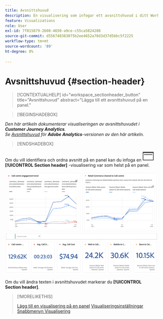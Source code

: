```yaml
---
title: Avsnittshuvud
description: En visualisering som infogar ett avsnittshuvud i ditt Workspace-projekt.
feature: Visualizations
role: User
exl-id: 7f815879-2b08-4650-a9ce-c55ca5824288
source-git-commit: d556740383075b2ee4652a78d3d37d5bbc5f2225
workflow-type: tm+mt
source-wordcount: '89'
ht-degree: 0%

---
```


# Avsnittshuvud {#section-header}

<!-- markdownlint-disable MD034 -->

>[!CONTEXTUALHELP]
>id="workspace_sectionheader_button"
>title="Avsnittshuvud"
>abstract="Lägga till ett avsnittshuvud på en panel."

<!-- markdownlint-enable MD034 -->


>[!BEGINSHADEBOX]


*Den här artikeln dokumenterar visualiseringen av avsnittshuvudet i **Customer Journey Analytics**.<br/>Se [Avsnittshuvud](https://experienceleague.adobe.com/en/docs/analytics/analyze/analysis-workspace/visualizations/section-header) för **Adobe Analytics**-versionen av den här artikeln.*

>[!ENDSHADEBOX]

Om du vill identifiera och ordna avsnitt på en panel kan du infoga en ![PageRule](/help/assets/icons/PageRule.svg) **[!UICONTROL Section header]** -visualisering var som helst på en panel.

![Avsnittshuvud](/help/analysis-workspace/visualizations/assets/section-header.png)

Om du vill ändra texten i avsnittshuvudet markerar du **[!UICONTROL Section header]**.


>[!MORELIKETHIS]
>
>[Lägg till en visualisering på en panel](/help/analysis-workspace/visualizations/freeform-analysis-visualizations.md#add-visualizations-to-a-panel)
>[Visualiseringsinställningar](/help/analysis-workspace/visualizations/freeform-analysis-visualizations.md#settings)
>[Snabbmenyn Visualisering ](/help/analysis-workspace/visualizations/freeform-analysis-visualizations.md#context-menu)
>
